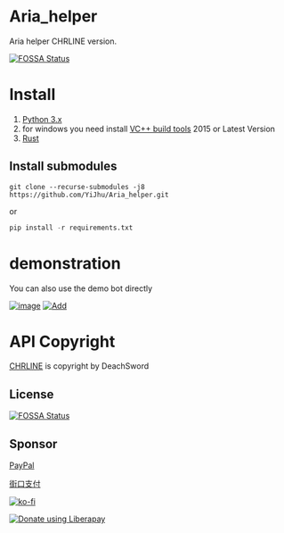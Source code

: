 # Aria_helper

Aria helper CHRLINE version.

[![FOSSA Status](https://app.fossa.com/api/projects/git%2Bgithub.com%2FYiJhu%2FAria_helper.svg?type=shield)](https://app.fossa.com/projects/git%2Bgithub.com%2FYiJhu%2FAria_helper?ref=badge_shield)

# Install
1. [Python 3.x](https://python.org)
2. for windows you need install [VC++ build tools](https://visualstudio.microsoft.com/downloads) 2015 or Latest Version
3. [Rust](https://rust-lang.org)

## Install submodules

```git
git clone --recurse-submodules -j8 https://github.com/YiJhu/Aria_helper.git
```

or 

```python
pip install -r requirements.txt
```

# demonstration

You can also use the demo bot directly

[![image](https://github.com/YiJhu/Aria_helper/blob/main/docs/demon.png)](https://line.me/R/ti/p/g3c8dOwDFb)
[![Add](https://github.com/YiJhu/Aria_helper/blob/main/docs/add.png)](https://line.me/R/ti/p/g3c8dOwDFb)

# API Copyright

[CHRLINE](https://github.com/DeachSword/CHRLINE) is copyright by DeachSword


## License
[![FOSSA Status](https://app.fossa.com/api/projects/git%2Bgithub.com%2FYiJhu%2FAria_helper.svg?type=large)](https://app.fossa.com/projects/git%2Bgithub.com%2FYiJhu%2FAria_helper?ref=badge_large)


## Sponsor

[PayPal](www.paypal.me/YiJhu486)

[街口支付](https://www.jkopay.com/transfer?j=Transfer:908589779)

[![ko-fi](https://ko-fi.com/img/githubbutton_sm.svg)](https://ko-fi.com/Z8Z5D0PMY)

<script src="https://liberapay.com/LH/widgets/button.js"></script>
<noscript><a href="https://liberapay.com/LH/donate"><img alt="Donate using Liberapay" src="https://liberapay.com/assets/widgets/donate.svg"></a></noscript>